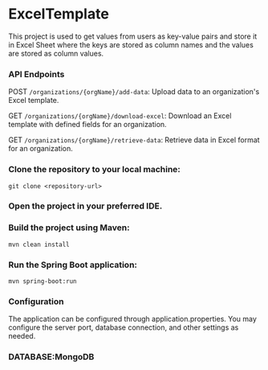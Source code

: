 # ExcelTemplate

This project is used to get values from users as key-value pairs and store it in Excel Sheet where the keys are stored as column names and the values are stored as column values.

### API Endpoints

POST ```/organizations/{orgName}/add-data```: Upload data to an organization's Excel template.

GET ```/organizations/{orgName}/download-excel```: Download an Excel template with defined fields for an organization.

GET ```/organizations/{orgName}/retrieve-data```: Retrieve data in Excel format for an organization.


### Clone the repository to your local machine:

```git clone <repository-url>```

### Open the project in your preferred IDE.


### Build the project using Maven:

```mvn clean install```

### Run the Spring Boot application:

```mvn spring-boot:run```

### Configuration

The application can be configured through application.properties. You may configure the server port, database connection, and other settings as needed.

### DATABASE:MongoDB







